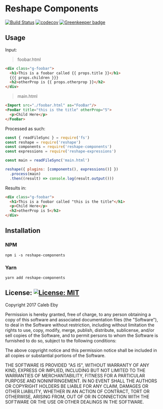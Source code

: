 # Reshape Components

[![Build Status](https://travis-ci.org/calebeby/reshape-components.svg?branch=master)](https://travis-ci.org/calebeby/reshape-components)
[![codecov](https://codecov.io/gh/calebeby/reshape-components/branch/master/graph/badge.svg)](https://codecov.io/gh/calebeby/reshape-components)
[![Greenkeeper badge](https://badges.greenkeeper.io/calebeby/reshape-components.svg)](https://greenkeeper.io/)

## Usage

Input:

> foobar.html
```html
<div class="g-foobar">
  <h1>This is a foobar called {{ props.title }}</h1>
  {{{ props.children }}}
  <h2>otherProp is {{ props.otherprop }}</h2>
</div>
```

> main.html
```html
<Import src="./foobar.html" as="FooBar"/>
<FooBar title="this is the title" otherProp="5">
  <p>Child Here</p>
</FooBar>
```

Processed as such:
```javascript
const { readFileSync } = require('fs')
const reshape = require('reshape')
const components = require('reshape-components')
const expressions = require('reshape-expressions')

const main = readFileSync('main.html')

reshape({ plugins: [components(), expressions()] })
  .process(main)
  .then((result) => console.log(result.output()))
```

Results in:

```html
<div class="g-foobar">
  <h1>This is a foobar called "this is the title"</h1>
  <p>Child Here</p>
  <h2>otherProp is 5</h2>
</div>
```

## Installation

### NPM
```
npm i -s reshape-components
```

### Yarn
```
yarn add reshape-components
```

## License: [![License: MIT](https://img.shields.io/badge/License-MIT-yellow.svg)](https://opensource.org/licenses/MIT)
Copyright 2017 Caleb Eby

Permission is hereby granted, free of charge, to any person obtaining a copy of this software and associated documentation files (the "Software"), to deal in the Software without restriction, including without limitation the rights to use, copy, modify, merge, publish, distribute, sublicense, and/or sell copies of the Software, and to permit persons to whom the Software is furnished to do so, subject to the following conditions:

The above copyright notice and this permission notice shall be included in all copies or substantial portions of the Software.

THE SOFTWARE IS PROVIDED "AS IS", WITHOUT WARRANTY OF ANY KIND, EXPRESS OR IMPLIED, INCLUDING BUT NOT LIMITED TO THE WARRANTIES OF MERCHANTABILITY, FITNESS FOR A PARTICULAR PURPOSE AND NONINFRINGEMENT. IN NO EVENT SHALL THE AUTHORS OR COPYRIGHT HOLDERS BE LIABLE FOR ANY CLAIM, DAMAGES OR OTHER LIABILITY, WHETHER IN AN ACTION OF CONTRACT, TORT OR OTHERWISE, ARISING FROM, OUT OF OR IN CONNECTION WITH THE SOFTWARE OR THE USE OR OTHER DEALINGS IN THE SOFTWARE.
